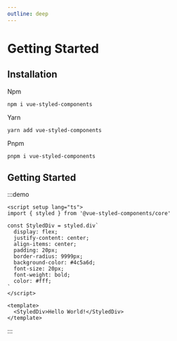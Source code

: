```yaml
---
outline: deep
---
```


# Getting Started

## Installation

Npm

```shell
npm i vue-styled-components
```

Yarn

```shell
yarn add vue-styled-components
```

Pnpm

```shell
pnpm i vue-styled-components
```

## Getting Started

:::demo

```vue
<script setup lang="ts">
import { styled } from '@vue-styled-components/core'

const StyledDiv = styled.div`
  display: flex;
  justify-content: center;
  align-items: center;
  padding: 20px;
  border-radius: 9999px;
  background-color: #4c5a6d;
  font-size: 20px;
  font-weight: bold;
  color: #fff;
`
</script>

<template>
  <StyledDiv>Hello World!</StyledDiv>
</template>
```

:::
